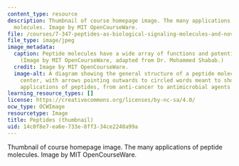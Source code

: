 ```yaml
---
content_type: resource
description: Thumbnail of course homepage image. The many applications of peptide
  molecules. Image by MIT OpenCourseWare.
file: /courses/7-347-peptides-as-biological-signaling-molecules-and-novel-drugs-spring-2016/14c0f8e7ea6e733e8ff334ce2248a99a_7-347s16-th.jpg
file_type: image/jpeg
image_metadata:
  caption: Peptide molecules have a wide array of functions and potential applications.
    (Image by MIT OpenCourseWare, adapted from Dr. Mohammed Shabab.)
  credit: Image by MIT OpenCourseWare.
  image-alt: A diagram showing the general structure of a peptide molecule in the
    center, with arrows pointing outwards to circled words meant to show the many
    applications of peptides, from anti-cancer to antimicrobial agents.
learning_resource_types: []
license: https://creativecommons.org/licenses/by-nc-sa/4.0/
ocw_type: OCWImage
resourcetype: Image
title: Peptides (thumbnail)
uid: 14c0f8e7-ea6e-733e-8ff3-34ce2248a99a
---
```

Thumbnail of course homepage image. The many applications of peptide molecules. Image by MIT OpenCourseWare.